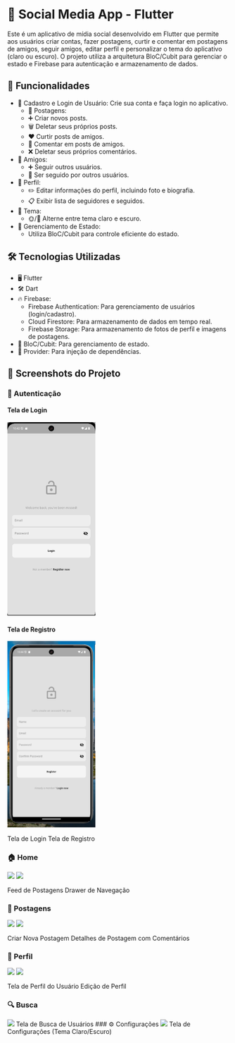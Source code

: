 # 📱 Social Media App - Flutter
Este é um aplicativo de mídia social desenvolvido em Flutter que permite aos usuários criar contas, fazer postagens, curtir e comentar em postagens de amigos, seguir amigos, editar perfil e personalizar o tema do aplicativo (claro ou escuro). O projeto utiliza a arquitetura BloC/Cubit para gerenciar o estado e Firebase para autenticação e armazenamento de dados.

## 🌟 Funcionalidades
* 🔑 Cadastro e Login de Usuário: Crie sua conta e faça login no aplicativo.
    * 📝 Postagens:
    * ➕ Criar novos posts.
    * 🗑️ Deletar seus próprios posts.
    * ❤️ Curtir posts de amigos.
    * 💬 Comentar em posts de amigos.
    * ❌ Deletar seus próprios comentários.
* 👥 Amigos:
    * ➕ Seguir outros usuários.
    * 🔔 Ser seguido por outros usuários.
* 👤 Perfil:
    * ✏️ Editar informações do perfil, incluindo foto e biografia.
    * 📋 Exibir lista de seguidores e seguidos.
* 🎨 Tema:
    * 🌞/🌙 Alterne entre tema claro e escuro.
* 📲 Gerenciamento de Estado:
  * Utiliza BloC/Cubit para controle eficiente do estado.
## 🛠️ Tecnologias Utilizadas
* 🖥️ Flutter
* 🛠️ Dart
* 🔥 Firebase:
  * Firebase Authentication: Para gerenciamento de usuários (login/cadastro).
  * Cloud Firestore: Para armazenamento de dados em tempo real.
  * Firebase Storage: Para armazenamento de fotos de perfil e imagens de postagens.
* 🎯 BloC/Cubit: Para gerenciamento de estado.
* 🔌 Provider: Para injeção de dependências.
## 📸 Screenshots do Projeto
### 🔑 Autenticação
<p align="center">
   <div class="row">
      <h4>Tela de Login</h4>
  <img src="./screenshots/tela_login.png" alt="Tela de Login" width="200" />
   <h4>Tela de Registro</h4>
  <img src="./screenshots/tela_cadastro.png" alt="Tela de Cadastro" width="200" />
   </div>
</p>

Tela de Login
Tela de Registro
### 🏠 Home
<img src="link_da_imagem_3" width="250"> <img src="link_da_imagem_4" width="250">

Feed de Postagens
Drawer de Navegação
### 📝 Postagens
<img src="link_da_imagem_5" width="250"> <img src="link_da_imagem_6" width="250">

Criar Nova Postagem
Detalhes de Postagem com Comentários
### 👤 Perfil
<img src="link_da_imagem_7" width="250"> <img src="link_da_imagem_8" width="250">

Tela de Perfil do Usuário
Edição de Perfil
### 🔍 Busca
<img src="link_da_imagem_9" width="250">
Tela de Busca de Usuários
### ⚙️ Configurações
<img src="link_da_imagem_10" width="250">
Tela de Configurações (Tema Claro/Escuro)
